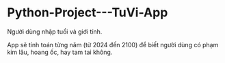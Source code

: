 # Python-Project---TuVi-App

Người dùng nhập tuổi và giới tính.

App sẽ tính toán từng năm (từ 2024 đến 2100) để biết người dùng có phạm kim lâu, hoang ốc, hay tam tai không.
